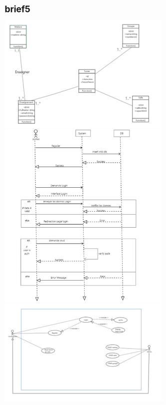 # brief5


<img src="UML/classDiagram.png">
<img src="UML/sequenceDigram.png">
<img src="UML/useCaseDiagram.png">